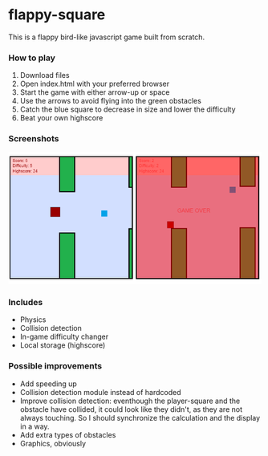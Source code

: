 # flappy-square
This is a flappy bird-like javascript game built from scratch. 

### How to play
1. Download files
2. Open index.html with your preferred browser
3. Start the game with either arrow-up or space
4. Use the arrows to avoid flying into the green obstacles
5. Catch the blue square to decrease in size and lower the difficulty
6. Beat your own highscore

### Screenshots
![alt text](https://github.com/zapateros/flappy-square/blob/master/images/printscreens/printscreens.png "printscreen flappy square")

### Includes
- Physics
- Collision detection
- In-game difficulty changer
- Local storage (highscore)

### Possible improvements
- Add speeding up 
- Collision detection module instead of hardcoded
- Improve collision detection: eventhough the player-square and the obstacle have collided, it could look like they didn't, as they are not always touching. So I should synchronize the calculation and the display in a way.
- Add extra types of obstacles
- Graphics, obviously
